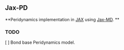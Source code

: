 ## Jax-PD

**Peridynamics implementation in [JAX](https://github.com/google/jax) using [Jax-MD](https://github.com/google/jax-md).
**

### TODO
[ ] Bond base Peridynamics model.
